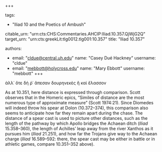 +++

tags:
- "Iliad 10 and the Poetics of Ambush"

citable_urn: "urn:cts:CHS:Commentaries.AHCIP:Iliad.10.357.QjWjG2Q"
target_urn: "urn:cts:greekLit:tlg0012.tlg001:10.357"
title: "Iliad 10.357"

authors:
- email: "cldue@central.uh.edu"
  name: "Casey Dué Hackney"
  username: "cldue"
- email: "mebbott@holycross.edu"
  name: "Mary Ebbott"
  username: "mebbott"
+++

<p>ἀλλ᾽ ὅτε δή ῥ᾽ ἄπεσαν δουρηνεκὲς ἢ καὶ ἔλασσον</p><p>As at 10.351, here distance is expressed through comparison. Scott observes that in the Homeric epics, “Similes of distance are the most numerous type of approximate measure” (Scott 1974:21). Since Diomedes will indeed throw his spear at Dolon (10.372–374), this comparison also seems to anticipate how far they remain apart during the chase. The distance of a spear cast is used to picture other distances, such as the length of the pathway by which Apollo bridges the Achaean ditch (<em>Iliad</em> 15.358–360), the length of Achilles’ leap away from the river Xanthos as it pursues him (<em>Iliad</em> 21.251), and how far the Trojans give way to the Achaean charge (<em>Iliad</em> 16.589–592: there, the spear cast may be either in battle or in athletic games, compare 10.351–352 above).  </p>